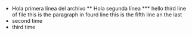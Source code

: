 * Hola primera línea del archivo
** Hola segunda línea
*** hello third line of file
this is the paragraph in fourd line
this is the fifth line an the last
* second time
* third time
